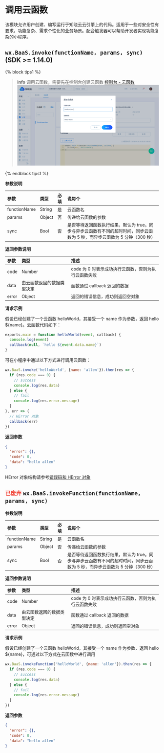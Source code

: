 <!-- ex_nonav -->

# 调用云函数

该模块允许用户创建、编写运行于知晓云云引擎上的代码。适用于一些对安全性有要求，功能复杂、需求个性化的业务场景。配合触发器可以帮助开发者实现功能复杂的小程序。

## `wx.BaaS.invoke(functionName, params, sync)` (SDK >= 1.14.0)

{% block tips1 %}

> **info**
> 调用云函数，需要先在控制台创建云函数 [控制台 - 云函数](https://cloud.minapp.com/dashboard/#/app/engine/cloud-function/function/)
> ![新建云函数](/1.x/images/dashboard/cloud-function-add.jpg)

{% endblock tips1 %}

**参数说明**

| 参数          | 类型   | 必填 | 说每个 |
| :----------- | :----- | :-- | :-- |
| functionName | String | 是  | 云函数名 |
| params       | Object | 否  | 传递给云函数的参数 |
| sync         | Bool   | 否  | 是否等待返回函数执行结果，默认为 true。同步与异步云函数有不同的超时时间，同步云函数为 5 秒，而异步云函数为 5 分钟（300 秒）|

**返回参数说明**

| 参数   | 类型                   | 描述 |
| :---- | :--------------------- | :-- |
| code  | Number                 | code 为 0 时表示成功执行云函数，否则为执行云函数失败 |
| data  | 由云函数返回的数据类型决定 | 函数通过 callback 返回的数据 |
| error | Object                 | 返回的错误信息，成功则返回空对象 |

**请求示例**

假设已经创建了一个云函数 helloWorld，其接受一个 name 作为参数，返回 hello ${name}。云函数代码如下：

```js
exports.main = function helloWorld(event, callback) {
  console.log(event)
  callback(null, `hello ${event.data.name}`)
}
```

可在小程序中通过以下方式进行调用云函数：

```js
wx.BaaS.invoke('helloWorld', {name: 'allen'}).then(res => {
  if (res.code === 0) {
    // success
    console.log(res.data)
  } else {
    // fail
    console.log(res.error.message)
  }
}, err => {
  // HError 对象
  callback(err)
})
```

**返回参数**

```json
{
  "error": {},
  "code": 0,
  "data": "hello allen"
}
```

HError 对象结构请参考[错误码和 HError 对象](./error-code.md)

## <span style="color: #f04134;">`已废弃`</span> `wx.BaaS.invokeFunction(functionName, params, sync)`

**参数说明**

| 参数          | 类型   | 必填 | 说每个 |
| :----------- | :----- | :-- | :-- |
| functionName | String | 是  | 云函数名 |
| params       | Object | 否  | 传递给云函数的参数 |
| sync         | Bool   | 否  | 是否等待返回函数执行结果，默认为 true。同步与异步云函数有不同的超时时间，同步云函数为 5 秒，而异步云函数为 5 分钟（300 秒）|

**返回参数说明**

| 参数   | 类型                   | 描述 |
| :---- | :--------------------- | :-- |
| code  | Number                 | code 为 0 时表示成功执行云函数，否则为执行云函数失败 |
| data  | 由云函数返回的数据类型决定 | 函数通过 callback 返回的数据 |
| error | Object                 | 返回的错误信息，成功则返回空对象 |

**请求示例**

假设已经创建了一个云函数 helloWorld，其接受一个 name 作为参数，返回 hello ${name}，可通过以下方式在云函数中进行调用

```js
wx.BaaS.invokeFunction('helloWorld', {name: 'allen'}).then(res => {
  if (res.code === 0) {
    // success
    console.log(res.data)
  } else {
    // fail
    console.log(res.error.message)
  }
})
```

**返回参数**

```json
{
  "error": {},
  "code": 0,
  "data": "hello allen"
}
```
